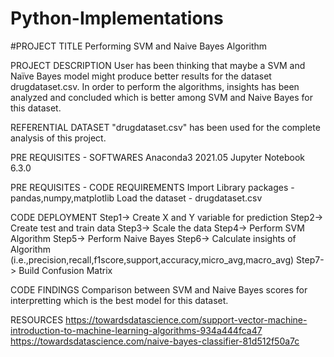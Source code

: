# Python-Implementations

#PROJECT TITLE
Performing SVM and Naive Bayes Algorithm

PROJECT DESCRIPTION
User has been thinking that maybe a SVM and Naïve Bayes model might produce better results for the dataset drugdataset.csv. In order to perform the algorithms, insights has been analyzed and concluded which is better among SVM and Naive Bayes for this dataset.

REFERENTIAL DATASET
"drugdataset.csv" has been used for the complete analysis of this project.

PRE REQUISITES - SOFTWARES 
Anaconda3 2021.05
Jupyter Notebook 6.3.0

PRE REQUISITES - CODE REQUIREMENTS
Import Library packages - pandas,numpy,matplotlib
Load the dataset - drugdataset.csv

CODE DEPLOYMENT
Step1-> Create X and Y variable for prediction
Step2-> Create test and train data 
Step3-> Scale the data
Step4-> Perform SVM Algorithm
Step5-> Perform Naive Bayes
Step6-> Calculate insights of Algorithm (i.e.,precision,recall,f1score,support,accuracy,micro_avg,macro_avg)
Step7-> Build Confusion Matrix

CODE FINDINGS
Comparison between SVM and Naive Bayes scores for interpretting which is the best model for this dataset.

RESOURCES
https://towardsdatascience.com/support-vector-machine-introduction-to-machine-learning-algorithms-934a444fca47
https://towardsdatascience.com/naive-bayes-classifier-81d512f50a7c

